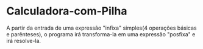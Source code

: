 # Calculadora-com-Pilha
A partir da entrada de uma expressão "infixa" simples(4 operações básicas e parênteses), o programa irá transforma-la em uma expressão "posfixa" e irá resolve-la.
